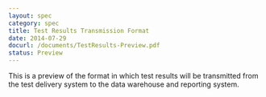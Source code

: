 ```yaml
---
layout: spec
category: spec
title: Test Results Transmission Format
date: 2014-07-29
docurl: /documents/TestResults-Preview.pdf
status: Preview
---
```

This is a preview of the format in which test results will be transmitted from the test delivery system to the data warehouse and reporting system.
